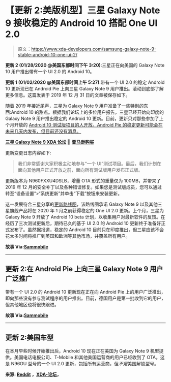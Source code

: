 # 【更新 2:美版机型】三星 Galaxy Note 9 接收稳定的 Android 10 搭配 One UI 2.0

> 原文：<https://www.xda-developers.com/samsung-galaxy-note-9-stable-android-10-one-ui-2/>

**更新 2 (01/28/2020 @美国东部时间下午 3:20)**:三星正在向美国的 Galaxy Note 10 用户推出带有一个 UI 2.0 的 Android 10。

**更新 1 (01/02/2020 @美国东部时间上午 5:27)**:带有一个 UI 2.0 的稳定 Android 10 更新现已在 Android Pie 上向三星 Galaxy Note 9 用户推出。滚动到底部了解更多信息。这篇发表于 2019 年 12 月 31 日的文章被保存如下。

随着 2019 年接近尾声，三星为 Galaxy Note 9 用户准备了一些特别的东西:Android 10 的甜点。根据我们论坛上的多位用户报告，三星已经开始向印度的 Galaxy Note 9 用户推出稳定的 Android 10 更新。目前，更新只对那些参加了上个月开放的 [Android 10 测试版项目的人开放。Android Pie 的稳定更新可能会在未来几天内发布，但目前还没有消息。](https://www.xda-developers.com/samsung-opens-one-ui-2-android-10-beta-galaxy-note-9-korea/)

**[三星 Galaxy Note 9 XDA 论坛](https://forum.xda-developers.com/galaxy-note-9) || [亚马逊购买](https://www.amazon.in/Samsung-Galaxy-Note-Storage-Offers/dp/B07G8C2SG5/?tag=xdaportalin-21)**

更新变更日志内容如下:

> 我们非常感谢大家积极主动地参与“一个 UI‌”测试项目。最后，我们计划在面向其他用户正式开放之前，面向所有测试版用户发布正式版。

更新版本为 N960FXXU4DSLB，增量 OTA 形式的重量仅为 100MB，并带来了 2019 年 12 月的安全补丁以及各种错误修复。如果您是测试版成员，您可以通过转至“设备设置”>“系统更新”并单击“下载”按钮来安装更新。

这一发展符合三星分享的[更新路线图](https://www.xda-developers.com/samsung-reveals-one-ui-2-0-android-10-update-schedule-galaxy-smartphones/)，该路线图承诺 Galaxy Note 9 以及其他三星旗舰产品将在 2020 年 1 月之前获得稳定的 One UI 2.0 更新。上个月，三星为 Galaxy Note 9 开放了 Android 10 beta 计划，以收集用户对最新软件的反馈。在经历了三次测试更新后，期待已久的基于 UI 2.0 的 Android 10 更新终于准备好正式发布了。虽然据报道，稳定的 Android 10 目前只在印度推出，但三星应该不会花太多时间将推广到英国和欧洲等其他市场，并覆盖所有用户。

**故事 Via:[Sammobile](https://www.sammobile.com/news/breaking-stable-galaxy-note-9-android-10-update-released-for-beta-users/)**

* * *

## 更新 2:在 Android Pie 上向三星 Galaxy Note 9 用户广泛推广

带有一个 UI 2.0 的 Android 10 更新现在正在向 Android Pie 上的用户广泛推出，即向那些没有参与测试程序的用户推出。目前，德国用户是第一批收到它的用户，但其他地区也将很快跟进。

**故事 Via:[Sammobile](https://www.sammobile.com/news/samsung-galaxy-note-9-android-10-update-now-out-for-pie-users/amp/?__twitter_impression=true)**

* * *

## 更新 2:美国车型

在本月早些时候开始推出后，Android 10 现在正在美国为 Galaxy Note 9 机型提供。美国电话电报公司、T-Mobile 和其他美国运营商的用户已经收到了 OTA。这是 N96OU 型号的一个 UI 2.0 更新，包括所有运营商，但*不是*美国解锁型号。

**来源: [Reddit](https://forum.xda-developers.com/galaxy-note-9/how-to/n96ou-usa-android-10-morning-t4041991) ，[XDA-论坛](https://forum.xda-developers.com/galaxy-note-9)，**